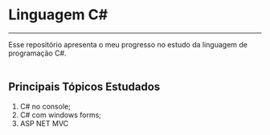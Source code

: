 # Linguagem C#
***

Esse repositório apresenta o meu progresso no estudo da linguagem de programação C#.
<br><br>

## Principais Tópicos Estudados

1. C# no console;
2. C# com windows forms;
3. ASP NET MVC
